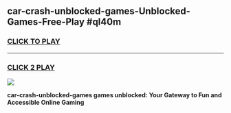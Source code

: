 
## car-crash-unblocked-games-Unblocked-Games-Free-Play #ql40m
<h3>
<a href="https://us.freeplayer.one?title=car-crash-unblocked-games&ref=9M">CLICK TO PLAY</a></h3>
<hr>

<h3>
<a href="https://us.freeplayer.one?title=car-crash-unblocked-games&ref=9M">CLICK 2 PLAY</a>
  
</h3>

<a href="https://us.freeplayer.one?title=car-crash-unblocked-games&ref=9M"><img src="https://clearcache.store/games.png"></a>


**car-crash-unblocked-games games unblocked: Your Gateway to Fun and Accessible Online Gaming**
